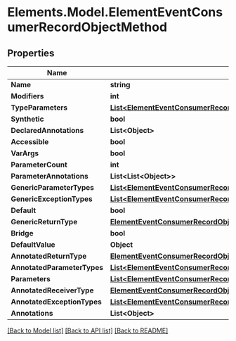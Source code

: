 # Elements.Model.ElementEventConsumerRecordObjectMethod

## Properties

Name | Type | Description | Notes
------------ | ------------- | ------------- | -------------
**Name** | **string** |  | [optional] 
**Modifiers** | **int** |  | [optional] 
**TypeParameters** | [**List&lt;ElementEventConsumerRecordObjectMethodTypeParametersInner&gt;**](ElementEventConsumerRecordObjectMethodTypeParametersInner.md) |  | [optional] 
**Synthetic** | **bool** |  | [optional] 
**DeclaredAnnotations** | **List&lt;Object&gt;** |  | [optional] 
**Accessible** | **bool** |  | [optional] 
**VarArgs** | **bool** |  | [optional] 
**ParameterCount** | **int** |  | [optional] 
**ParameterAnnotations** | **List&lt;List&lt;Object&gt;&gt;** |  | [optional] 
**GenericParameterTypes** | [**List&lt;ElementEventConsumerRecordObjectMethodTypeParametersInnerBoundsInner&gt;**](ElementEventConsumerRecordObjectMethodTypeParametersInnerBoundsInner.md) |  | [optional] 
**GenericExceptionTypes** | [**List&lt;ElementEventConsumerRecordObjectMethodTypeParametersInnerBoundsInner&gt;**](ElementEventConsumerRecordObjectMethodTypeParametersInnerBoundsInner.md) |  | [optional] 
**Default** | **bool** |  | [optional] 
**GenericReturnType** | [**ElementEventConsumerRecordObjectMethodTypeParametersInnerBoundsInner**](ElementEventConsumerRecordObjectMethodTypeParametersInnerBoundsInner.md) |  | [optional] 
**Bridge** | **bool** |  | [optional] 
**DefaultValue** | **Object** |  | [optional] 
**AnnotatedReturnType** | [**ElementEventConsumerRecordObjectMethodTypeParametersInnerAnnotatedBoundsInner**](ElementEventConsumerRecordObjectMethodTypeParametersInnerAnnotatedBoundsInner.md) |  | [optional] 
**AnnotatedParameterTypes** | [**List&lt;ElementEventConsumerRecordObjectMethodTypeParametersInnerAnnotatedBoundsInner&gt;**](ElementEventConsumerRecordObjectMethodTypeParametersInnerAnnotatedBoundsInner.md) |  | [optional] 
**Parameters** | [**List&lt;ElementEventConsumerRecordObjectMethodParametersInner&gt;**](ElementEventConsumerRecordObjectMethodParametersInner.md) |  | [optional] 
**AnnotatedReceiverType** | [**ElementEventConsumerRecordObjectMethodTypeParametersInnerAnnotatedBoundsInner**](ElementEventConsumerRecordObjectMethodTypeParametersInnerAnnotatedBoundsInner.md) |  | [optional] 
**AnnotatedExceptionTypes** | [**List&lt;ElementEventConsumerRecordObjectMethodTypeParametersInnerAnnotatedBoundsInner&gt;**](ElementEventConsumerRecordObjectMethodTypeParametersInnerAnnotatedBoundsInner.md) |  | [optional] 
**Annotations** | **List&lt;Object&gt;** |  | [optional] 

[[Back to Model list]](../README.md#documentation-for-models) [[Back to API list]](../README.md#documentation-for-api-endpoints) [[Back to README]](../README.md)

